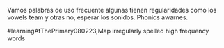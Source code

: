 Vamos palabras de uso frecuente algunas tienen regularidades como los vowels team y otras no, esperar los sonidos. Phonics awarnes. 

#learningAtThePrimary080223,Map irregularly spelled high frequency words